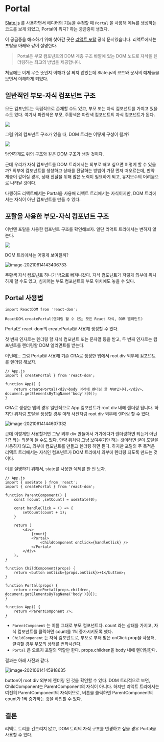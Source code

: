 # Portal

<a href="https://github.com/ianstormtaylor/slate">Slate.js</a> 를 사용하면서 에디터의 기능을 수정할 때 `Portal` 을 사용해 메뉴를 생성하는 코드를 보게 되었고, Portal이 뭐지? 하는 궁금증이 생겼다. 

이 궁금증을 해소하기 위해 찾아간 곳은 <a href="https://ko.reactjs.org/docs/portals.html">리액트 포탈</a> 공식 문서였습니다. 리액트에서는 포탈을 아래와 같이 설명한다.

> Portal은 부모 컴포넌트의 DOM 계층 구조 바깥에 있는 DOM 노드로 자식을 렌더링하는 최고의 방법을 제공합니다.



처음에는 이게 무슨 뜻인지 이해가 잘 되지 않았는데 Slate.js의 코드와 문서의 예제들을 보면서 이해하게 되었다.



## 일반적인 부모-자식 컴포넌트 구조

모든 컴포넌트는 독립적으로 존재할 수도 있고, 부모 또는 자식 컴포넌트를 가지고 있을 수도 있다. 여기서 파란색은 부모, 주황색은 파란색 컴포넌트의 자식 컴포넌트가 된다.

![](C:\Users\ChaeHoon\AppData\Roaming\Typora\typora-user-images\image-20210614143116030.png)



그럼 위의 컴포넌트 구조가 있을 때, DOM 트리는 어떻게 구성이 될까?



![](C:\Users\ChaeHoon\AppData\Roaming\Typora\typora-user-images\image-20210614143139898.png)

당연하게도 위의 구조와 같은 DOM 구조가 생길 것이다. 



근데 우리가 자식 컴포넌트를 DOM 트리에서는 외부로 빼고 싶으면 어떻게 할 수 있을까? 외부에 컴포넌트를 생성하고 상태를 전달하는 방법이 가장 먼저 떠오르는데, 만약 계층이 깊어질 경우, 상태 전달을 위해 많은 노력이 필요하게 되고, 유지보수의 어려움으로 나타날 것이다.

다행히도 리액트에서는 Portal을 사용해 리액트 트리에서는 자식이지만, DOM 트리에서는 자식이 아닌 컴포넌트를 만들 수 있다.



## 포탈을 사용한 부모-자식 컴포넌트 구조

이번엔 포탈을 사용한 컴포넌트 구조를 확인해보자.  일단 리액트 트리에서는 변하지 않는다.

![](C:\Users\ChaeHoon\AppData\Roaming\Typora\typora-user-images\image-20210614143116030.png)



DOM 트리에서는 어떻게 보여질까?

![image-20210614143406733](C:\Users\ChaeHoon\AppData\Roaming\Typora\typora-user-images\image-20210614143406733.png)

주황색 자식 컴포넌트 하나가 밖으로 빠져나갔다. 자식 컴포넌트가 저렇게 외부에 위치하게 할 수도 있고, 심지어는 부모 컴포넌트의 부모 위치에도 놓을 수 있다.



## Portal 사용법

```react
import ReactDOM from 'react-dom';

ReactDOM.createPortal(렌더링 할 수 있는 모든 React 자식, DOM 엘리먼트)
```

Portal은 react-dom의 createPortal을 사용해 생성할 수 있다.

첫 번째 인자로는 렌더링 할 자식 컴포넌트 또는 문자열 등을 받고, 두 번째 인자로는 컴포넌트를 렌더링할 DOM 엘리먼트를 받는다.



이번에는 그럼 Portal을 사용해 기존 CRA로 생성한 앱에서 root div 외부에 컴포넌트를 렌더링 해보자.

```react
// App.js
import { createPortal } from 'react-dom';

function App() {
    return createPortal(<div>body 아래에 렌더링 할 부분입니다.</div>, document.getElementsByTagName('body')[0]);
}
```



CRA로 생성한 앱의 경우 일반적으로 App 컴포넌트가 root div 내에 렌더링 됩니다. 하지만 위처럼 포탈을 생성할 경우 아래 사진처럼 root div 외부에 렌더링 할 수 있다.

![image-20210614144607332](C:\Users\ChaeHoon\AppData\Roaming\Typora\typora-user-images\image-20210614144607332.png)



근데 이렇게만 사용할거면 그냥 외부 div 만들어서 거기에다가 렌더링하면 되는거 아닌가? 라는 의문이 들 수도 있다. 만약 위처럼 그냥 보여주기만 하는 것이라면 굳이 포탈을 사용하지 않고, 외부에 컴포넌트를 만들고 렌더링 하면 된다. 하지만 포탈의 주 목적은 리액트 트리에서는 자식인 컴포넌트가 DOM 트리에서 외부에 렌더링 되도록 만드는 것이다.

이를 설명하기 위해서, state를 사용한 예제를 한 번 보자.

```react
// App.js
import { useState } from 'react';
import { createPortal } from 'react-dom';

function ParentComponent() {
    const [count ,setCount] = useState(0);
    
    const handleClick = () => {
        setCount(count + 1);
    }
    
    return (
    	<div>
        	{count}
            <Portal>
            	<ChildComponent onClick={handleClick} />
            </Portal>
        </div>
    );
}

function ChildComponent(props) {
    return <button onClick={props.onClick}>+1</button>;
}

function Portal(props) {
    return createPortal(props.children, document.getElementsByTagName('body')[0]);
}

function App() {
    return <ParentComponent />;
}
```

*  `ParentComponent` 는 이름 그대로 부모 컴포넌트다. count 라는 상태를 가지고, 자식 컴포넌트를 클릭하면 count를 1씩 증가시키도록 했다.
* `ChildComponent` 는 자식 컴포넌트로, 부모로 부터 받은 onClick prop을 사용해, 클릭할 경우 부모의 상태를 변화시킨다.
* `Portal` 은 오로지 포탈의 역할만 한다. props.children을 body 내에 렌더링한다.



결과는 아래 사진과 같다.

![image-20210614145918635](C:\Users\ChaeHoon\AppData\Roaming\Typora\typora-user-images\image-20210614145918635.png)

button이 root div 외부에 렌더링 된 것을 확인할 수 있다. DOM 트리적으로 보면, ChildComponent는 ParentComponent의 자식이 아니다. 하지만 리액트 트리에서는 여전히 ParentComponent의 자식이므로,  버튼을 클릭하면 ParentComponent의 count가 1씩 증가하는 것을 확인할 수 있다.



## 결론

리액트 트리를 건드리지 않고, DOM 트리의 자식 구조를 변경하고 싶을 경우 Portal을 사용할 수 있다. 